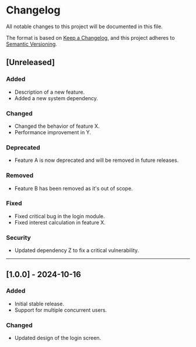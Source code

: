 # Changelog

All notable changes to this project will be documented in this file.

The format is based on [Keep a Changelog](https://keepachangelog.com/en/1.0.0/), and this project adheres to [Semantic Versioning](https://semver.org/).

## [Unreleased]

### Added
- Description of a new feature.
- Added a new system dependency.

### Changed
- Changed the behavior of feature X.
- Performance improvement in Y.

### Deprecated
- Feature A is now deprecated and will be removed in future releases.

### Removed
- Feature B has been removed as it's out of scope.

### Fixed
- Fixed critical bug in the login module.
- Fixed interest calculation in feature X.

### Security
- Updated dependency Z to fix a critical vulnerability.

---

## [1.0.0] - 2024-10-16
### Added
- Initial stable release.
- Support for multiple concurrent users.

### Changed
- Updated design of the login screen.
